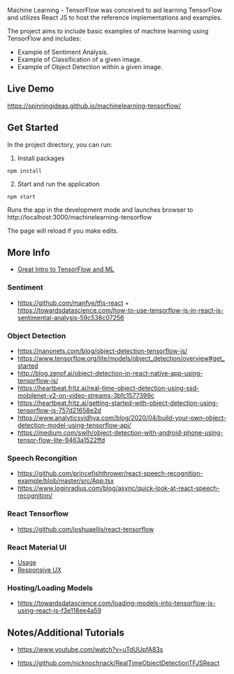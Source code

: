 Machine Learning - TensorFlow was conceived to aid learning TensorFlow and utilizes React JS to host the reference implementations and examples.

The project aims to include basic examples of machine learning using TensorFlow and includes:

-   Example of Sentiment Analysis.
-   Example of Classification of a given image.
-   Example of Object Detection within a given image.

## Live Demo

https://spinningideas.github.io/machinelearning-tensorflow/

## Get Started

In the project directory, you can run:

1. Install packages

`npm install`

2. Start and run the application

`npm start`

Runs the app in the development mode and launches browser to http://localhost:3000/machinelearning-tensorflow

The page will reload if you make edits.

## More Info

-   [Great Intro to TensorFlow and ML](https://medium.com/@BhashkarKunal/image-classification-api-creation-using-tensorflow-flask-mongodb-61a53835e62d)

### Sentiment

-   https://github.com/manfye/tfjs-react + https://towardsdatascience.com/how-to-use-tensorflow-js-in-react-js-sentimental-analysis-59c538c07256

### Object Detection

-   https://nanonets.com/blog/object-detection-tensorflow-js/
-   https://www.tensorflow.org/lite/models/object_detection/overview#get_started
-   http://blog.zenof.ai/object-detection-in-react-native-app-using-tensorflow-js/
-   https://heartbeat.fritz.ai/real-time-object-detection-using-ssd-mobilenet-v2-on-video-streams-3bfc1577399c
-   https://heartbeat.fritz.ai/getting-started-with-object-detection-using-tensorflow-js-757d21658e2d
-   https://www.analyticsvidhya.com/blog/2020/04/build-your-own-object-detection-model-using-tensorflow-api/
-   https://medium.com/swlh/object-detection-with-android-phone-using-tensor-flow-lite-9463a1522ffd

### Speech Recongition

-   https://github.com/princefishthrower/react-speech-recognition-example/blob/master/src/App.tsx
-   https://www.loginradius.com/blog/async/quick-look-at-react-speech-recognition/

### React Tensorflow

-   https://github.com/joshuaellis/react-tensorflow

### React Material UI

-   [Usage](https://material-ui.com/getting-started/usage/)
-   [Responsive UX](https://material-ui.com/guides/responsive-ui/)

### Hosting/Loading Models

-   https://towardsdatascience.com/loading-models-into-tensorflow-js-using-react-js-f3e118ee4a59

## Notes/Additional Tutorials

-   https://www.youtube.com/watch?v=uTdUUpfA83s

-   https://github.com/nicknochnack/RealTimeObjectDetectionTFJSReact

